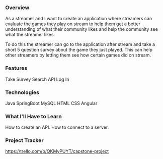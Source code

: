 ### Overview
As a streamer and I want to create an application where streamers can evaluate the games they play on stream to help them get a better understanding of what their community likes and help the community see what the streamer likes.

To do this the streamer can go to the application after stream and take a short 5 question survey about the game they just played. This can help other streamers by letting them see how certain games did on stream. 

### Features
Take Survey
Search
API
Log In

### Technologies
Java
SpringBoot
MySQL
HTML
CSS
Angular

### What I'll Have to Learn
How to create an API.
How to connect to a server.

### Project Tracker
https://trello.com/b/QKMyPUYT/capstone-project
